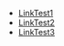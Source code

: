 - [LinkTest1](/docs/ja/summary.md)
- [LinkTest2](/Garnet3106/chestnut/tree/develop/docs/ja/summary.md)
- [LinkTest3](/tree/develop/docs/ja/summary.md)
